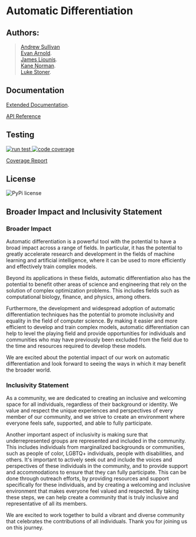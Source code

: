 # Automatic Differentiation

## Authors:
> [Andrew Sullivan](https://code.harvard.edu/ans8957)  
> [Evan Arnold](https://code.harvard.edu/eva869).   
> [James Liounis](https://code.harvard.edu/jal9597).   
> [Kane Norman](https://code.harvard.edu/kan108).   
> [Luke Stoner](https://code.harvard.edu/lus881).   

## Documentation
[Extended Documentation](https://code.harvard.edu/CS107/team29/blob/main/docs/documentation.md). 
  
[API Reference](https://cs107-team29.000webhostapp.com/index.html)

## Testing

<a href="https://code.harvard.edu/CS107/team29/actions/workflows/run_tests.yml"> ![run test](https://code.harvard.edu/CS107/team29/actions/workflows/run_tests.yml/badge.svg?event=push) </a>
<a href="https://code.harvard.edu/CS107/team29/actions/workflows/code_coverage.yml"> ![code coverage](https://code.harvard.edu/CS107/team29/actions/workflows/code_coverage.yml/badge.svg?event=push) </a>

[Coverage Report](https://code.harvard.edu/pages/CS107/team29/)

## License
![PyPi license](https://badgen.net/pypi/license/pip/)

## Broader Impact and Inclusivity Statement

### Broader Impact

Automatic differentiation is a powerful tool with the potential to have a broad impact across a range of fields. In particular, it has the potential to greatly accelerate research and development in the fields of machine learning and artificial intelligence, where it can be used to more efficiently and effectively train complex models.

Beyond its applications in these fields, automatic differentiation also has the potential to benefit other areas of science and engineering that rely on the solution of complex optimization problems. This includes fields such as computational biology, finance, and physics, among others.

Furthermore, the development and widespread adoption of automatic differentiation techniques has the potential to promote inclusivity and equality in the field of computer science. By making it easier and more efficient to develop and train complex models, automatic differentiation can help to level the playing field and provide opportunities for individuals and communities who may have previously been excluded from the field due to the time and resources required to develop these models.

We are excited about the potential impact of our work on automatic differentiation and look forward to seeing the ways in which it may benefit the broader world.

### Inclusivity Statement

As a community, we are dedicated to creating an inclusive and welcoming space for all individuals, regardless of their background or identity. We value and respect the unique experiences and perspectives of every member of our community, and we strive to create an environment where everyone feels safe, supported, and able to fully participate. 

Another important aspect of inclusivity is making sure that underrepresented groups are represented and included in the community. This includes individuals from marginalized backgrounds or communities, such as people of color, LGBTQ+ individuals, people with disabilities, and others. It's important to actively seek out and include the voices and perspectives of these individuals in the community, and to provide support and accommodations to ensure that they can fully participate. This can be done through outreach efforts, by providing resources and support specifically for these individuals, and by creating a welcoming and inclusive environment that makes everyone feel valued and respected. By taking these steps, we can help create a community that is truly inclusive and representative of all its members.

We are excited to work together to build a vibrant and diverse community that celebrates the contributions of all individuals. Thank you for joining us on this journey.

